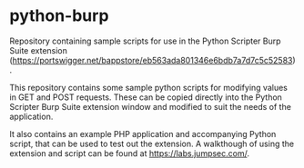 # python-burp
Repository containing sample scripts for use in the Python Scripter Burp Suite extension (https://portswigger.net/bappstore/eb563ada801346e6bdb7a7d7c5c52583).

This repository contains some sample python scripts for modifying values in GET and POST requests. These can be copied directly into the Python Scripter Burp Suite extension window and modified to suit the needs of the application.

It also contains an example PHP application and accompanying Python script, that can be used to test out the extension. A walkthough of using the extension and script can be found at https://labs.jumpsec.com/.
